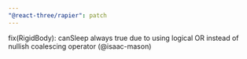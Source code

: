 ```yaml
---
"@react-three/rapier": patch
---
```


fix(RigidBody): canSleep always true due to using logical OR instead of nullish coalescing operator (@isaac-mason)
